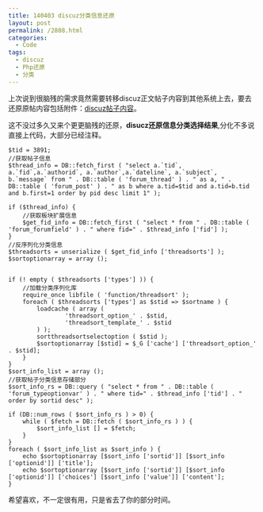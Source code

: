 ```yaml
---
title: 140403 discuz分类信息还原
layout: post
permalink: /2808.html
categories:
  - Code
tags:
  - discuz
  - Php还原
  - 分类
---
```

上次说到很脑残的需求竟然需要转移discuz正文帖子内容到其他系统上去，要去还原原帖内容包括附件：[discuz帖子内容][1]。

这不没过多久又来个更更脑残的还原，**disucz还原信息分类选择结果**,分化不多说直接上代码，大部分已经注释。

    $tid = 3891;
    //获取帖子信息
    $thread_info = DB::fetch_first ( "select a.`tid`, a.`fid`,a.`authorid`, a.`author`,a.`dateline`, a.`subject`, b.`message` from " . DB::table ( 'forum_thread' ) . " as a, " . DB::table ( 'forum_post' ) . " as b where a.tid=$tid and a.tid=b.tid and b.first=1 order by pid desc limit 1" );
    
    if ($thread_info) {
        //获取板块扩展信息
        $get_fid_info = DB::fetch_first ( "select * from " . DB::table ( 'forum_forumfield' ) . " where fid=" . $thread_info ['fid'] );
    }
    //反序列化分类信息
    $threadsorts = unserialize ( $get_fid_info ['threadsorts'] );
    $sortoptionarray = array ();
    
    
    if (! empty ( $threadsorts ['types'] )) {
        //加载分类序列化库
        require_once libfile ( 'function/threadsort' );
        foreach ( $threadsorts ['types'] as $stid => $sortname ) {
            loadcache ( array (
                    'threadsort_option_' . $stid,
                    'threadsort_template_' . $stid 
            ) );
            sortthreadsortselectoption ( $stid );
            $sortoptionarray [$stid] = $_G ['cache'] ['threadsort_option_' . $stid];
        }
    }
    $sort_info_list = array ();
    //获取帖子分类信息存储部分
    $sort_info_rs = DB::query ( "select * from " . DB::table ( 'forum_typeoptionvar' ) . " where tid=" . $thread_info ['tid'] . " order by sortid desc" );
    
    if (DB::num_rows ( $sort_info_rs ) > 0) {
        while ( $fetch = DB::fetch ( $sort_info_rs ) ) {
            $sort_info_list [] = $fetch;
        }
    }
    foreach ( $sort_info_list as $sort_info ) {
        echo $sortoptionarray [$sort_info ['sortid']] [$sort_info ['optionid']] ['title'];
        echo $sortoptionarray [$sort_info ['sortid']] [$sort_info ['optionid']] ['choices'] [$sort_info ['value']] ['content'];
    }
    

希望喜欢，不一定很有用，只是省去了你的部分时间。

 [1]: http://www.80aj.com/2766.html